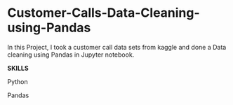 # Customer-Calls-Data-Cleaning-using-Pandas

In this Project, I took a customer call data sets from kaggle and done a Data cleaning using Pandas in Jupyter notebook.


**SKILLS**

Python

Pandas
